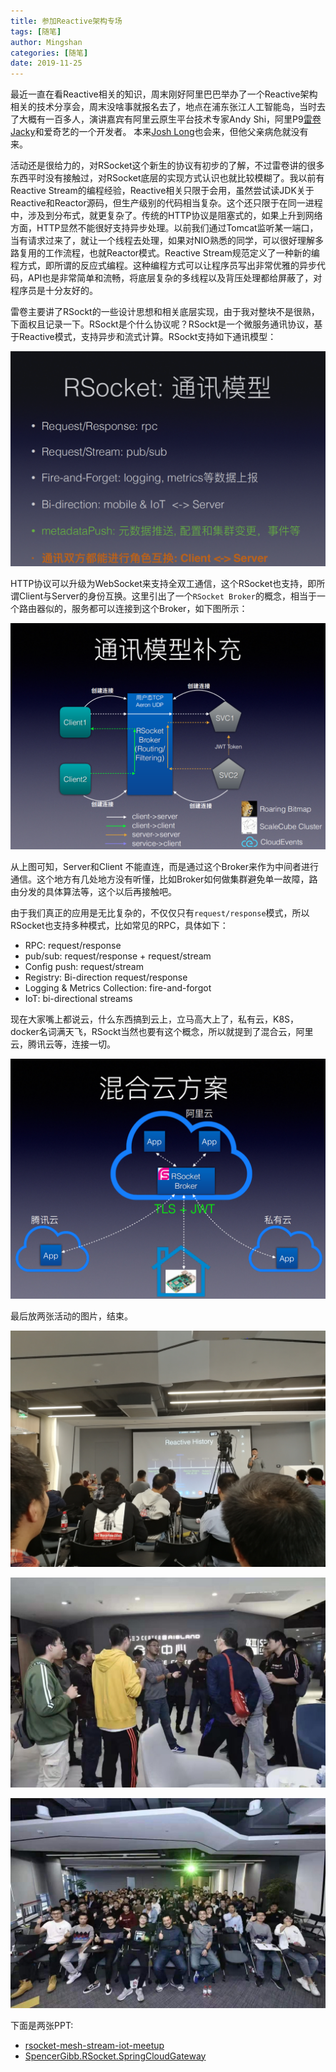 ```yaml
---
title: 参加Reactive架构专场
tags: [随笔]
author: Mingshan
categories: [随笔]
date: 2019-11-25
---
```


最近一直在看Reactive相关的知识，周末刚好阿里巴巴举办了一个Reactive架构相关的技术分享会，周末没啥事就报名去了，地点在浦东张江人工智能岛，当时去了大概有一百多人，演讲嘉宾有阿里云原生平台技术专家Andy Shi，阿里P9[雷卷Jacky](https://github.com/linux-china)和爱奇艺的一个开发者。	本来[Josh Long](https://github.com/joshlong)也会来，但他父亲病危就没有来。

<!-- more -->

活动还是很给力的，对RSocket这个新生的协议有初步的了解，不过雷卷讲的很多东西平时没有接触过，对RSocket底层的实现方式认识也就比较模糊了。我以前有Reactive Stream的编程经验，Reactive相关只限于会用，虽然尝试读JDK关于Reactive和Reactor源码，但生产级别的代码相当复杂。这个还只限于在同一进程中，涉及到分布式，就更复杂了。传统的HTTP协议是阻塞式的，如果上升到网络方面，HTTP显然不能很好支持异步处理。以前我们通过Tomcat监听某一端口，当有请求过来了，就让一个线程去处理，如果对NIO熟悉的同学，可以很好理解多路复用的工作流程，也就Reactor模式。Reactive Stream规范定义了一种新的编程方式，即所谓的反应式编程。这种编程方式可以让程序员写出非常优雅的异步代码，API也是非常简单和流畅，将底层复杂的多线程以及背压处理都给屏蔽了，对程序员是十分友好的。

雷卷主要讲了RSockt的一些设计思想和相关底层实现，由于我对整块不是很熟，下面权且记录一下。RSockt是个什么协议呢？RSockt是一个微服务通讯协议，基于Reactive模式，支持异步和流式计算。RSockt支持如下通讯模型：

![image](https://github.com/mstao/static/blob/master/reactive/rsocket-mode.png?raw=true)

HTTP协议可以升级为WebSocket来支持全双工通信，这个RSocket也支持，即所谓Client与Server的身份互换。这里引出了一个`RSocket Broker`的概念，相当于一个路由器似的，服务都可以连接到这个Broker，如下图所示：

![image](https://github.com/mstao/static/blob/master/reactive/rsocket-mode2.png?raw=true)

从上图可知，Server和Client 不能直连，而是通过这个Broker来作为中间者进行通信。这个地方有几处地方没有听懂，比如Broker如何做集群避免单一故障，路由分发的具体算法等，这个以后再接触吧。

由于我们真正的应用是无比复杂的，不仅仅只有`request/response`模式，所以RSocket也支持多种模式，比如常见的RPC，具体如下：

- RPC: request/response 
- pub/sub: request/response + request/stream 
- Config push: request/stream 
- Registry: Bi-direction request/response 
- Logging & Metrics Collection: fire-and-forgot 
- IoT: bi-directional streams


现在大家嘴上都说云，什么东西搞到云上，立马高大上了，私有云，K8S，docker名词满天飞，RSockt当然也要有这个概念，所以就提到了混合云，阿里云，腾讯云等，连接一切。

![image](https://github.com/mstao/static/blob/master/reactive/rsocket-cloud.png?raw=true)

最后放两张活动的图片，结束。

![image](https://github.com/mstao/static/blob/master/reactive/a1.jpg?raw=true)

![image](https://github.com/mstao/static/blob/master/reactive/a3.jpg?raw=true)

![image](https://github.com/mstao/static/blob/master/reactive/a2.jpg?raw=true)

下面是两张PPT:

- [rsocket-mesh-stream-iot-meetup](https://github.com/mstao/static/blob/master/reactive/1_rsocket-mesh-stream-iot-meetup.pdf)
- [SpencerGibb.RSocket.SpringCloudGateway](https://github.com/mstao/static/blob/master/reactive/SpencerGibb.RSocket.SpringCloudGateway.pdf)
